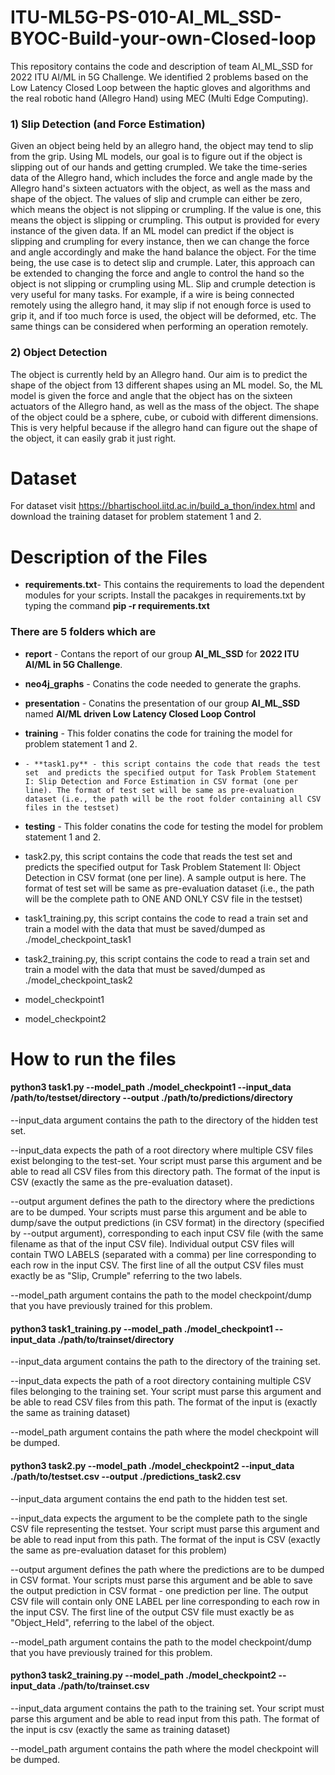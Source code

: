 # ITU-ML5G-PS-010-AI_ML_SSD-BYOC-Build-your-own-Closed-loop
This repository contains the code and description of team AI_ML_SSD for 2022 ITU AI/ML in 5G Challenge. We identified 2 problems  based on the Low Latency Closed Loop between the haptic gloves and algorithms and the real robotic hand (Allegro Hand) using MEC (Multi Edge Computing).

### 1) Slip Detection (and Force Estimation)
Given an object being held by an allegro hand, the object may tend to slip from the grip. Using ML models, our goal is to figure out if the object is slipping out of our hands and getting crumpled.  We take the time-series data of the Allegro hand, which includes the force and angle made by the Allegro hand's sixteen actuators with the object, as well as the mass and shape of the object. The values of slip and crumple can either be zero, which means the object is not slipping or crumpling. If the value is one, this means the object is slipping or crumpling. This output is provided for every instance of the given data. If an ML model can predict if the object is slipping and crumpling for every instance, then we can change the force and angle accordingly and make the hand balance the object. For the time being, the use case is to detect slip and crumple. Later, this approach can be extended to changing the force and angle to control the hand so the object is not slipping or crumpling using ML. Slip and crumple detection is very useful for many tasks. For example, if a wire is being connected remotely using the allegro hand, it may slip if not enough force is used to grip it, and if too much force is used, the object will be deformed, etc. The same things can be considered when performing an operation remotely.
 
### 2) Object Detection
The object is currently held by an Allegro hand. Our aim is to predict the shape of the object from 13 different shapes using an ML model. So, the ML model is given the force and angle that the object has on the sixteen actuators of the Allegro hand, as well as the mass of the object. The shape of the object could be a sphere, cube, or cuboid with different dimensions. This is very helpful because if the allegro hand can figure out the shape of the object, it can easily grab it just right.




# Dataset
For dataset visit https://bhartischool.iitd.ac.in/build_a_thon/index.html and download the training dataset for problem statement 1 and 2.
# Description of the Files

- **requirements.txt**- This contains the requirements to load the dependent modules for your scripts. Install the pacakges in requirements.txt by typing the command **pip -r requirements.txt**

### There are 5 folders which are 
- **report** - Contans the report of our group  **AI_ML_SSD** for **2022 ITU AI/ML in 5G Challenge**.
- **neo4j_graphs** - Conatins the code needed to generate the graphs.
- **presentation** - Conatins the presentation of our group  **AI_ML_SSD** named **AI/ML driven Low Latency Closed Loop Control**
- **training** - This folder conatins the code for training the model for problem statement 1 and 2.
- 
      - **task1.py** - this script contains the code that reads the test set  and predicts the specified output for Task Problem Statement I: Slip Detection and Force Estimation in CSV format (one per line). The format of test set will be same as pre-evaluation dataset (i.e., the path will be the root folder containing all CSV files in the testset)
- **testing** - This folder conatins the code for testing the model for problem statement 1 and 2.


- task2.py, this script contains the code that reads the test set and predicts the specified output for Task Problem Statement II: Object Detection in CSV format (one per line). A sample output is here. The format of test set will be same as pre-evaluation dataset (i.e., the path will be the complete path to ONE AND ONLY CSV file in the testset)



 - task1_training.py, this script contains the code to read a train set and train a model with the data that must be saved/dumped as ./model_checkpoint_task1
 
 - task2_training.py, this script contains the code to read a train set and train a model with the data that must be saved/dumped as ./model_checkpoint_task2
 
 - model_checkpoint1
 - model_checkpoint2

# How to run the files 

#### python3 task1.py --model_path ./model_checkpoint1 --input_data /path/to/testset/directory --output ./path/to/predictions/directory

--input_data argument contains the path to the directory of the hidden test set. 

--input_data expects the path of a root directory where multiple CSV files exist belonging to the test-set. Your script must parse this argument and be able to read all CSV files from this directory path. The format of the input is CSV (exactly the same as the pre-evaluation dataset).

--output argument defines the path to the directory where the predictions are to be dumped. Your scripts must parse this argument and be able to dump/save the output predictions (in CSV format) in the directory (specified by --output argument), corresponding to each input CSV file (with the same filename as that of the input CSV file). Individual output CSV files will contain TWO LABELS (separated with a comma) per line corresponding to each row in the input CSV. The first line of all the output CSV files must exactly be as "Slip, Crumple" referring to the two labels.

--model_path argument contains the path to the model checkpoint/dump that you have previously trained for this problem.



#### python3 task1_training.py --model_path ./model_checkpoint1 --input_data ./path/to/trainset/directory

--input_data argument contains the path to the directory of the training set. 

--input_data expects the path of a root directory containing multiple CSV files belonging to the training set. Your script must parse this argument and be able to read CSV files from this path. The format of the input is (exactly the same as training dataset)

--model_path argument contains the path where the model checkpoint will be dumped.



#### python3 task2.py --model_path ./model_checkpoint2 --input_data ./path/to/testset.csv --output ./predictions_task2.csv

--input_data argument contains the end path to the hidden test set. 

--input_data expects the argument to be the complete path to the single CSV file representing the testset. Your script must parse this argument and be able to read input from this path. The format of the input is CSV (exactly the same as pre-evaluation dataset for this problem)

--output argument defines the path where the predictions are to be dumped in CSV format. Your scripts must parse this argument and be able to save the output prediction in CSV format - one prediction per line. The output CSV file will contain only ONE LABEL per line corresponding to each row in the input CSV. The first line of the output CSV file must exactly be as "Object_Held", referring to the label of the object.

--model_path argument contains the path to the model checkpoint/dump that you have previously trained for this problem.


#### python3 task2_training.py --model_path ./model_checkpoint2 --input_data ./path/to/trainset.csv

--input_data argument contains the path to the training set. Your script must parse this argument and be able to read input from this path. The format of the input is csv (exactly the same as training dataset)

--model_path argument contains the path where the model checkpoint will be dumped.

